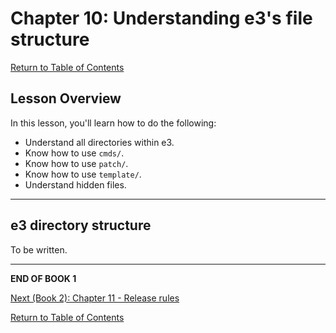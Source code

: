 # Chapter 10: Understanding e3's file structure

[Return to Table of Contents](README.md)

## Lesson Overview

In this lesson, you'll learn how to do the following:

* Understand all directories within e3.
* Know how to use `cmds/`.
* Know how to use `patch/`.
* Know how to use `template/`.
* Understand hidden files.

---

## e3 directory structure

To be written.


---

**END OF BOOK 1**

[Next (Book 2): Chapter 11 - Release rules](chapter11.md)

[Return to Table of Contents](README.md)
